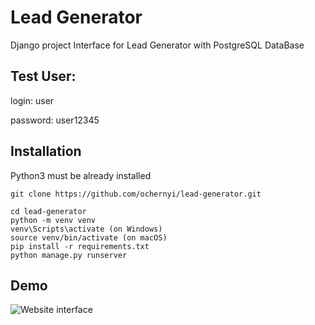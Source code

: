 #  **Lead Generator**

Django project Interface for Lead Generator with PostgreSQL DataBase 


## Test User:

login: user

password: user12345


## Installation

Python3 must be already installed

```shell
git clone https://github.com/ochernyi/lead-generator.git

cd lead-generator
python -m venv venv
venv\Scripts\activate (on Windows)
source venv/bin/activate (on macOS)
pip install -r requirements.txt
python manage.py runserver
```


## Demo

<img alt="Website interface" src="C:\Users\Oper\Desktop\lead.png"/>
